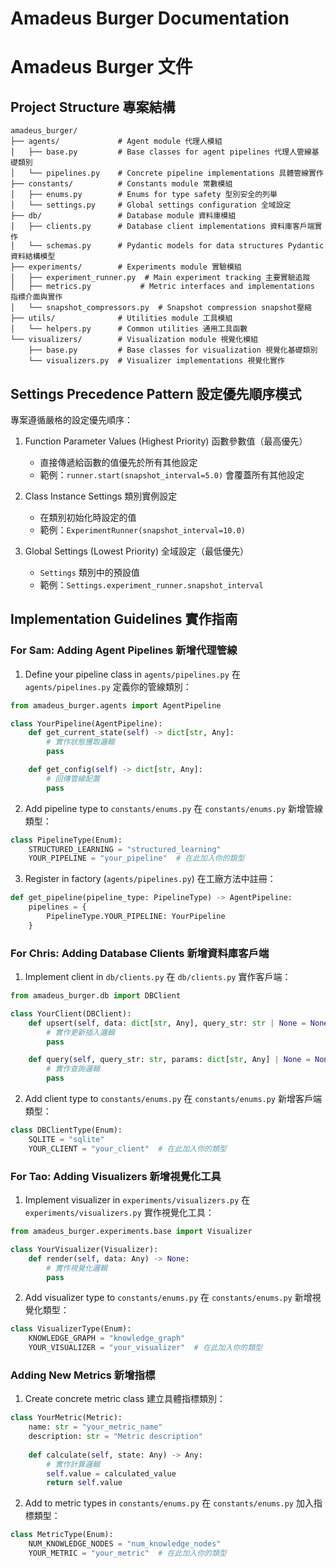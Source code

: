 # Amadeus Burger Documentation
# Amadeus Burger 文件

## Project Structure 專案結構

```
amadeus_burger/
├── agents/             # Agent module 代理人模組
│   ├── base.py         # Base classes for agent pipelines 代理人管線基礎類別
│   └── pipelines.py    # Concrete pipeline implementations 具體管線實作
├── constants/          # Constants module 常數模組
│   ├── enums.py        # Enums for type safety 型別安全的列舉
│   └── settings.py     # Global settings configuration 全域設定
├── db/                 # Database module 資料庫模組
│   ├── clients.py      # Database client implementations 資料庫客戶端實作
│   └── schemas.py      # Pydantic models for data structures Pydantic 資料結構模型
├── experiments/        # Experiments module 實驗模組
│   ├── experiment_runner.py  # Main experiment tracking 主要實驗追蹤
│   ├── metrics.py           # Metric interfaces and implementations 指標介面與實作
│   └── snapshot_compressors.py  # Snapshot compression snapshot壓縮
├── utils/              # Utilities module 工具模組
│   └── helpers.py      # Common utilities 通用工具函數
└── visualizers/        # Visualization module 視覺化模組
    ├── base.py         # Base classes for visualization 視覺化基礎類別
    └── visualizers.py  # Visualizer implementations 視覺化實作
```

## Settings Precedence Pattern 設定優先順序模式

專案遵循嚴格的設定優先順序：

1. Function Parameter Values (Highest Priority) 函數參數值（最高優先）
   - 直接傳遞給函數的值優先於所有其他設定
   - 範例：`runner.start(snapshot_interval=5.0)` 會覆蓋所有其他設定

2. Class Instance Settings 類別實例設定
   - 在類別初始化時設定的值
   - 範例：`ExperimentRunner(snapshot_interval=10.0)`

3. Global Settings (Lowest Priority) 全域設定（最低優先）
   - `Settings` 類別中的預設值
   - 範例：`Settings.experiment_runner.snapshot_interval`

## Implementation Guidelines 實作指南

### For Sam: Adding Agent Pipelines 新增代理管線

1. Define your pipeline class in `agents/pipelines.py` 在 `agents/pipelines.py` 定義你的管線類別：
```python
from amadeus_burger.agents import AgentPipeline

class YourPipeline(AgentPipeline):
    def get_current_state(self) -> dict[str, Any]:
        # 實作狀態獲取邏輯
        pass

    def get_config(self) -> dict[str, Any]:
        # 回傳管線配置
        pass
```

2. Add pipeline type to `constants/enums.py` 在 `constants/enums.py` 新增管線類型：
```python
class PipelineType(Enum):
    STRUCTURED_LEARNING = "structured_learning"
    YOUR_PIPELINE = "your_pipeline"  # 在此加入你的類型
```

3. Register in factory (`agents/pipelines.py`) 在工廠方法中註冊：
```python
def get_pipeline(pipeline_type: PipelineType) -> AgentPipeline:
    pipelines = {
        PipelineType.YOUR_PIPELINE: YourPipeline
    }
```

### For Chris: Adding Database Clients 新增資料庫客戶端

1. Implement client in `db/clients.py` 在 `db/clients.py` 實作客戶端：
```python
from amadeus_burger.db import DBClient

class YourClient(DBClient):
    def upsert(self, data: dict[str, Any], query_str: str | None = None) -> str:
        # 實作更新插入邏輯
        pass

    def query(self, query_str: str, params: dict[str, Any] | None = None) -> QueryResult:
        # 實作查詢邏輯
        pass
```

2. Add client type to `constants/enums.py` 在 `constants/enums.py` 新增客戶端類型：
```python
class DBClientType(Enum):
    SQLITE = "sqlite"
    YOUR_CLIENT = "your_client"  # 在此加入你的類型
```

### For Tao: Adding Visualizers 新增視覺化工具

1. Implement visualizer in `experiments/visualizers.py` 在 `experiments/visualizers.py` 實作視覺化工具：
```python
from amadeus_burger.experiments.base import Visualizer

class YourVisualizer(Visualizer):
    def render(self, data: Any) -> None:
        # 實作視覺化邏輯
        pass
```

2. Add visualizer type to `constants/enums.py` 在 `constants/enums.py` 新增視覺化類型：
```python
class VisualizerType(Enum):
    KNOWLEDGE_GRAPH = "knowledge_graph"
    YOUR_VISUALIZER = "your_visualizer"  # 在此加入你的類型
```

### Adding New Metrics 新增指標

1. Create concrete metric class 建立具體指標類別：
```python
class YourMetric(Metric):
    name: str = "your_metric_name"
    description: str = "Metric description"
    
    def calculate(self, state: Any) -> Any:
        # 實作計算邏輯
        self.value = calculated_value
        return self.value
```

2. Add to metric types in `constants/enums.py` 在 `constants/enums.py` 加入指標類型：
```python
class MetricType(Enum):
    NUM_KNOWLEDGE_NODES = "num_knowledge_nodes"
    YOUR_METRIC = "your_metric"  # 在此加入你的類型
```